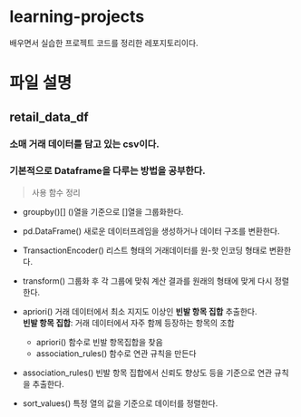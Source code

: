 # learning-projects
배우면서 실습한 프로젝트 코드를 정리한 레포지토리이다.

# 파일 설명
## retail_data_df
### 소매 거래 데이터를 담고 있는 csv이다.
### 기본적으로 Dataframe을 다루는 방법을 공부한다.
> 사용 함수 정리
- groupby()[]
()열을 기준으로 []열을 그룹화한다.

- pd.DataFrame()
새로운 데이터프레임을 생성하거나 데이터 구조를 변환한다.

- TransactionEncoder()
리스트 형태의 거래데이터를 원-핫 인코딩 형태로 변환한다.

- transform()
그룹화 후 각 그룹에 맞춰 계산 결과를 원래의 형태에 맞게 다시 정렬한다.

- apriori()
거래 데이터에서 최소 지지도 이상인 **빈발 항목 집합** 추출한다.   
  **빈발 항목 집합**: 거래 데이터에서 자주 함께 등장하는 항목의 조합
  - apriori() 함수로 빈발 항목집합을 찾음
  - association_rules() 함수로 연관 규칙을 만든다

- association_rules()
빈발 항목 집합에서 신뢰도 향상도 등을 기준으로 연관 규칙을 추출한다.

- sort_values()
특정 열의 값을 기준으로 데이터를 정렬한다.
